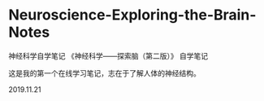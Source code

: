# Neuroscience-Exploring-the-Brain-Notes
神经科学自学笔记
《神经科学——探索脑（第二版）》 自学笔记

这是我的第一个在线学习笔记，志在于了解人体的神经结构。

2019.11.21
